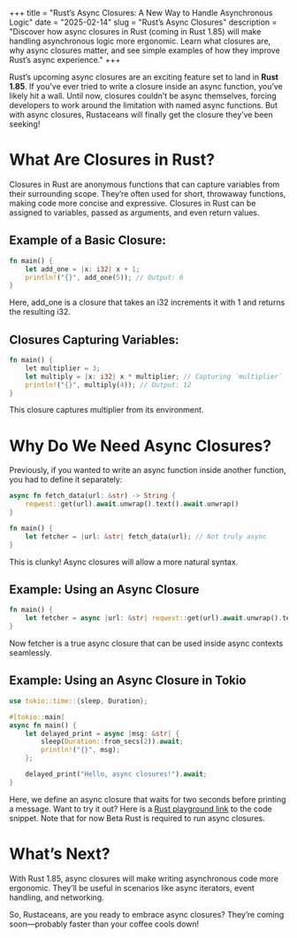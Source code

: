 +++
title = "Rust’s Async Closures: A New Way to Handle Asynchronous Logic"
date = "2025-02-14"
slug = "Rust’s Async Closures"
description = "Discover how async closures in Rust (coming in Rust 1.85) will make handling asynchronous logic more ergonomic. Learn what closures are, why async closures matter, and see simple examples of how they improve Rust’s async experience."
+++

Rust’s upcoming async closures are an exciting feature set to land in **Rust 1.85**. If you’ve ever tried to write a closure inside an async function, you’ve likely hit a wall. Until now, closures couldn’t be async themselves, forcing developers to work around the limitation with named async functions. But with async closures, Rustaceans will finally get the closure they’ve been seeking!

# What Are Closures in Rust?

Closures in Rust are anonymous functions that can capture variables from their surrounding scope. They’re often used for short, throwaway functions, making code more concise and expressive. Closures in Rust can be assigned to variables, passed as arguments, and even return values.


## Example of a Basic Closure:

```rust
fn main() {
    let add_one = |x: i32| x + 1;
    println!("{}", add_one(5)); // Output: 6
}
```
Here, add_one is a closure that takes an i32 increments it with 1 and returns the resulting i32.


## Closures Capturing Variables:
```rust
fn main() {
    let multiplier = 3;
    let multiply = |x: i32| x * multiplier; // Capturing `multiplier`
    println!("{}", multiply(4)); // Output: 12
}
```
This closure captures multiplier from its environment.

# Why Do We Need Async Closures?
Previously, if you wanted to write an async function inside another function, you had to define it separately:

```rust
async fn fetch_data(url: &str) -> String {
    reqwest::get(url).await.unwrap().text().await.unwrap()
}

fn main() {
    let fetcher = |url: &str| fetch_data(url); // Not truly async
}
```
This is clunky! Async closures will allow a more natural syntax.

## Example: Using an Async Closure
```rust
fn main() {
    let fetcher = async |url: &str| reqwest::get(url).await.unwrap().text().await.unwrap();
}
```
Now fetcher is a true async closure that can be used inside async contexts seamlessly.


## Example: Using an Async Closure in Tokio
```rust
use tokio::time::{sleep, Duration};

#[tokio::main]
async fn main() {
    let delayed_print = async |msg: &str| {
        sleep(Duration::from_secs(2)).await;
        println!("{}", msg);
    };

    delayed_print("Hello, async closures!").await;
}
```
Here, we define an async closure that waits for two seconds before printing a message. Want to try it out? Here is a <a href="https://play.rust-lang.org/?version=beta&mode=debug&edition=2021&gist=7770a1e098415137296f767cbd3273fe" target="_blank">Rust playground link</a> to the code snippet. Note that for now Beta Rust is required to run async closures.


# What’s Next?
With Rust 1.85, async closures will make writing asynchronous code more ergonomic. They’ll be useful in scenarios like async iterators, event handling, and networking.


So, Rustaceans, are you ready to embrace async closures? They’re coming soon—probably faster than your coffee cools down!
